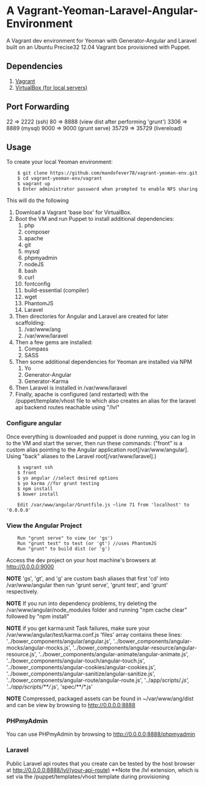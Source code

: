 A Vagrant-Yeoman-Laravel-Angular-Environment
==================

A Vagrant dev environment for Yeoman with Generator-Angular and Laravel built on an Ubuntu Precise32 12.04 Vagrant box provisioned with Puppet.


## Dependencies

1. [Vagrant](http://downloads.vagrantup.com/)
2. [VirtualBox (for local servers)](https://www.virtualbox.org/wiki/Downloads)

## Port Forwarding

22 => 2222 (ssh)
80 => 8888 (view dist after performing 'grunt')
3306 => 8889 (mysql)
9000 => 9000 (grunt serve)
35729 => 35729 (livereload)

## Usage

To create your local Yeoman environment:

        $ git clone https://github.com/mandofever78/vagrant-yeoman-env.git
        $ cd vagrant-yeoman-env/vagrant
        $ vagrant up
        $ Enter administrator password when prompted to enable NFS sharing
        
        
This will do the following

1. Download a Vagrant 'base box' for VirtualBox.  
2. Boot the VM and run Puppet to install additional dependencies:
    1. php
    2. composer
    3. apache
    4. git
    5. mysql
    6. phpmyadmin
    7. nodeJS
    8. bash
    9. curl
    9. fontconfig
    10. build-essential (compiler)
    11. wget
    12. PhantomJS
    13. Laravel
3. Then directories for Angular and Laravel are created for later scaffolding:
    1. /var/www/ang
    2. /var/www/laravel   
4. Then a few gems are installed:
    1. Compass
    2. SASS
5. Then some additional dependencies for Yeoman are installed via NPM
    1. Yo
    2. Generator-Angular
    3. Generator-Karma
6. Then Laravel is installed in /var/www/laravel 
7. Finally, apache is configured (and restarted) with the /puppet/template/vhost file to which also creates an alias for the laravel api backend routes reachable using "/lvl"


### Configure angular

Once everything is downloaded and puppet is done running, you can log in to the VM and start the server, then run these commands: ("front" is a custom alias pointing to the Angular application root[/var/www/angular]. Using "back" aliases to the Laravel root[/var/www/laravel].)

        $ vagrant ssh
        $ front
        $ yo angular //select desired options
        $ yo karma //for grunt testing
        $ npm install
        $ bower install
        
        Edit /var/www/angular/Gruntfile.js ~line 71 from 'localhost' to '0.0.0.0'
        
        
### View the Angular Project

        Run "grunt serve" to view (or 'gs')
        Run "grunt test" to test (or 'gt') //uses PhantomJS 
        Run "grunt" to build dist (or 'g')


Access the dev project on your host machine's browsers at http://0.0.0.0:9000

**NOTE** 'gs', 'gt', and 'g' are custom bash aliases that first 'cd' into /var/www/angular then run 'grunt serve', 'grunt test', and 'grunt' respectively.

**NOTE** If you run into dependency problems, try deleting the /var/www/angular/node_modules folder and running "npm cache clear" followed by "npm install"

**NOTE** if you get karma:unit Task failures, make sure your /var/www/angular/test/karma.conf.js 'files' array contains these lines:
        '../bower_components/angular/angular.js',
        '../bower_components/angular-mocks/angular-mocks.js',
        '../bower_components/angular-resource/angular-resource.js',
        '../bower_components/angular-animate/angular-animate.js',
        '../bower_components/angular-touch/angular-touch.js',
        '../bower_components/angular-cookies/angular-cookies.js',
        '../bower_components/angular-sanitize/angular-sanitize.js',
        '../bower_components/angular-route/angular-route.js',
        '../app/scripts/*.js',
        '../app/scripts/**/*.js',
        'spec/**/*.js'
      
**NOTE** Compressed, packaged assets can be found in ~/var/www/ang/dist and can be view by browsing to http://0.0.0.0:8888

### PHPmyAdmin

You can use PHPmyAdmin by browsing to http://0.0.0.0:8888/phpmyadmin


### Laravel

Public Laravel api routes that you create can be tested by the host browser at http://0.0.0.0:8888/lvl/(your-api-route) **Note the /lvl extension, which is set via the /puppet/templates/vhost template during provisioning

    
